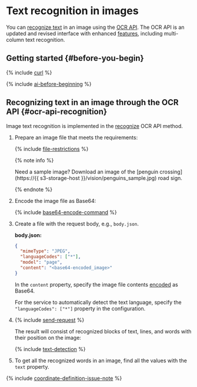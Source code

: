 # Text recognition in images

You can [recognize text](../../concepts/ocr/index.md) in an image using the [OCR API](../../ocr/api-ref/index.md). The OCR API is an updated and revised interface with enhanced [features](../../concepts/limits.md#vision-limits), including multi-column text recognition.

## Getting started {#before-you-begin}

{% include [curl](../../../_includes/curl.md) %}

{% include [ai-before-beginning](../../../_includes/vision/ai-before-beginning.md) %}

## Recognizing text in an image through the OCR API {#ocr-api-recognition}

Image text recognition is implemented in the [recognize](../../ocr/api-ref/TextRecognition/recognize.md) OCR API method.

1. Prepare an image file that meets the requirements:

    {% include [file-restrictions](../../../_includes/vision/ocr-file-restrictions.md) %}

    {% note info %}

    Need a sample image? Download an image of the [penguin crossing](https://{{ s3-storage-host }}/vision/penguins_sample.jpg) road sign.

    {% endnote %}

1. Encode the image file as Base64:

    {% include [base64-encode-command](../../../_includes/vision/base64-encode-command.md) %}

1. Create a file with the request body, e.g., `body.json`.

    **body.json:**
    ```json
    {
      "mimeType": "JPEG",
      "languageCodes": ["*"],
      "model": "page",
      "content": "<base64-encoded_image>"
    }
    ```

    In the `content` property, specify the image file contents [encoded](../base64-encode.md) as Base64.

    For the service to automatically detect the text language, specify the `"languageCodes": ["*"]` property in the configuration.


1. {% include [send-request](../../../_includes/vision/send-request_ocr.md) %}

    The result will consist of recognized blocks of text, lines, and words with their position on the image:

    {% include [text-detection](../../../_includes/vision/text-detection-example.md) %}

1. To get all the recognized words in an image, find all the values with the `text` property.

{% include [coordinate-definition-issue-note](../../../_includes/vision/coordinate-definition-issue-note.md) %}

